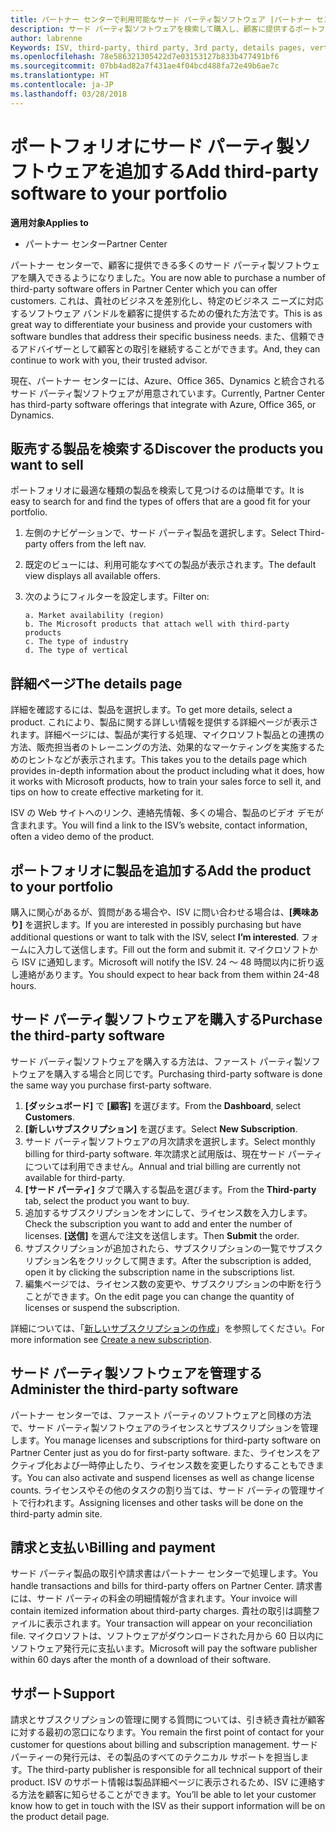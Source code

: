 ```yaml
---
title: パートナー センターで利用可能なサード パーティ製ソフトウェア |パートナー センター
description: サード パーティ製ソフトウェアを検索して購入し、顧客に提供するポートフォリオに追加することができます。
author: labrenne
Keywords: ISV, third-party, third party, 3rd party, details pages, vertical software, software publisher
ms.openlocfilehash: 78e586321305422d7e03153127b833b477491bf6
ms.sourcegitcommit: 07bb4ad82a7f431ae4f04bcd488fa72e49b6ae7c
ms.translationtype: HT
ms.contentlocale: ja-JP
ms.lasthandoff: 03/28/2018
---
```

# <a name="add-third-party-software-to-your-portfolio"></a><span data-ttu-id="a8262-103">ポートフォリオにサード パーティ製ソフトウェアを追加する</span><span class="sxs-lookup"><span data-stu-id="a8262-103">Add third-party software to your portfolio</span></span>

**<span data-ttu-id="a8262-104">適用対象</span><span class="sxs-lookup"><span data-stu-id="a8262-104">Applies to</span></span>** 

- <span data-ttu-id="a8262-105">パートナー センター</span><span class="sxs-lookup"><span data-stu-id="a8262-105">Partner Center</span></span>


<span data-ttu-id="a8262-106">パートナー センターで、顧客に提供できる多くのサード パーティ製ソフトウェアを購入できるようになりました。</span><span class="sxs-lookup"><span data-stu-id="a8262-106">You are now able to purchase a number of third-party software offers in Partner Center which you can offer customers.</span></span> <span data-ttu-id="a8262-107">これは、貴社のビジネスを差別化し、特定のビジネス ニーズに対応するソフトウェア バンドルを顧客に提供するための優れた方法です。</span><span class="sxs-lookup"><span data-stu-id="a8262-107">This is as great way to differentiate your business and provide your customers with software bundles that address their specific business needs.</span></span> <span data-ttu-id="a8262-108">また、信頼できるアドバイザーとして顧客との取引を継続することができます。</span><span class="sxs-lookup"><span data-stu-id="a8262-108">And, they can continue to work with you, their trusted advisor.</span></span>

<span data-ttu-id="a8262-109">現在、パートナー センターには、Azure、Office 365、Dynamics と統合されるサード パーティ製ソフトウェアが用意されています。</span><span class="sxs-lookup"><span data-stu-id="a8262-109">Currently, Partner Center has third-party software offerings that integrate with Azure, Office 365, or Dynamics.</span></span>

## <a name="discover-the-products-you-want-to-sell"></a><span data-ttu-id="a8262-110">販売する製品を検索する</span><span class="sxs-lookup"><span data-stu-id="a8262-110">Discover the products you want to sell</span></span>

<span data-ttu-id="a8262-111">ポートフォリオに最適な種類の製品を検索して見つけるのは簡単です。</span><span class="sxs-lookup"><span data-stu-id="a8262-111">It is easy to search for and find the types of offers that are a good fit for your portfolio.</span></span> 
1.  <span data-ttu-id="a8262-112">左側のナビゲーションで、サード パーティ製品を選択します。</span><span class="sxs-lookup"><span data-stu-id="a8262-112">Select Third-party offers from the left nav.</span></span> 
2.  <span data-ttu-id="a8262-113">既定のビューには、利用可能なすべての製品が表示されます。</span><span class="sxs-lookup"><span data-stu-id="a8262-113">The default view displays all available offers.</span></span> 
3.  <span data-ttu-id="a8262-114">次のようにフィルターを設定します。</span><span class="sxs-lookup"><span data-stu-id="a8262-114">Filter on:</span></span>

        a. Market availability (region) 
        b. The Microsoft products that attach well with third-party products  
        c. The type of industry 
        d. The type of vertical 

## <a name="the-details-page"></a><span data-ttu-id="a8262-115">詳細ページ</span><span class="sxs-lookup"><span data-stu-id="a8262-115">The details page</span></span>

<span data-ttu-id="a8262-116">詳細を確認するには、製品を選択します。</span><span class="sxs-lookup"><span data-stu-id="a8262-116">To get more details, select a product.</span></span> <span data-ttu-id="a8262-117">これにより、製品に関する詳しい情報を提供する詳細ページが表示されます。詳細ページには、製品が実行する処理、マイクロソフト製品との連携の方法、販売担当者のトレーニングの方法、効果的なマーケティングを実施するためのヒントなどが表示されます。</span><span class="sxs-lookup"><span data-stu-id="a8262-117">This takes you to the details page which provides in-depth information about the product including what it does, how it works with Microsoft products, how to train your sales force to sell it, and tips on how to create effective marketing for it.</span></span> 

<span data-ttu-id="a8262-118">ISV の Web サイトへのリンク、連絡先情報、多くの場合、製品のビデオ デモが含まれます。</span><span class="sxs-lookup"><span data-stu-id="a8262-118">You will find a link to the ISV’s website, contact information, often a video demo of the product.</span></span> 

## <a name="add-the-product-to-your-portfolio"></a><span data-ttu-id="a8262-119">ポートフォリオに製品を追加する</span><span class="sxs-lookup"><span data-stu-id="a8262-119">Add the product to your portfolio</span></span>

<span data-ttu-id="a8262-120">購入に関心があるが、質問がある場合や、ISV に問い合わせる場合は、**[興味あり]** を選択します。</span><span class="sxs-lookup"><span data-stu-id="a8262-120">If you are interested in possibly purchasing but have additional questions or want to talk with the ISV, select **I’m interested**.</span></span> <span data-ttu-id="a8262-121">フォームに入力して送信します。</span><span class="sxs-lookup"><span data-stu-id="a8262-121">Fill out the form and submit it.</span></span> <span data-ttu-id="a8262-122">マイクロソフトから ISV に通知します。</span><span class="sxs-lookup"><span data-stu-id="a8262-122">Microsoft will notify the ISV.</span></span> <span data-ttu-id="a8262-123">24 ～ 48 時間以内に折り返し連絡があります。</span><span class="sxs-lookup"><span data-stu-id="a8262-123">You should expect to hear back from them within 24-48 hours.</span></span> 

## <a name="purchase-the-third-party-software"></a><span data-ttu-id="a8262-124">サード パーティ製ソフトウェアを購入する</span><span class="sxs-lookup"><span data-stu-id="a8262-124">Purchase the third-party software</span></span>

<span data-ttu-id="a8262-125">サード パーティ製ソフトウェアを購入する方法は、ファースト パーティ製ソフトウェアを購入する場合と同じです。</span><span class="sxs-lookup"><span data-stu-id="a8262-125">Purchasing third-party software is done the same way you purchase first-party software.</span></span> 

1.  <span data-ttu-id="a8262-126">**[ダッシュボード]** で **[顧客]** を選びます。</span><span class="sxs-lookup"><span data-stu-id="a8262-126">From the **Dashboard**, select **Customers**.</span></span>
2.  <span data-ttu-id="a8262-127">**[新しいサブスクリプション]** を選びます。</span><span class="sxs-lookup"><span data-stu-id="a8262-127">Select **New Subscription**.</span></span>
3.  <span data-ttu-id="a8262-128">サード パーティ製ソフトウェアの月次請求を選択します。</span><span class="sxs-lookup"><span data-stu-id="a8262-128">Select monthly billing for third-party software.</span></span> <span data-ttu-id="a8262-129">年次請求と試用版は、現在サード パーティについては利用できません。</span><span class="sxs-lookup"><span data-stu-id="a8262-129">Annual and trial billing are currently not available for third-party.</span></span>
4.  <span data-ttu-id="a8262-130">**[サード パーティ]** タブで購入する製品を選びます。</span><span class="sxs-lookup"><span data-stu-id="a8262-130">From the **Third-party** tab, select the product you want to buy.</span></span>
5.  <span data-ttu-id="a8262-131">追加するサブスクリプションをオンにして、ライセンス数を入力します。</span><span class="sxs-lookup"><span data-stu-id="a8262-131">Check the subscription you want to add and enter the number of licenses.</span></span> <span data-ttu-id="a8262-132">**[送信]** を選んで注文を送信します。</span><span class="sxs-lookup"><span data-stu-id="a8262-132">Then **Submit** the order.</span></span>
6.  <span data-ttu-id="a8262-133">サブスクリプションが追加されたら、サブスクリプションの一覧でサブスクリプション名をクリックして開きます。</span><span class="sxs-lookup"><span data-stu-id="a8262-133">After the subscription is added, open it by clicking the subscription name in the subscriptions list.</span></span> 
7.  <span data-ttu-id="a8262-134">編集ページでは、ライセンス数の変更や、サブスクリプションの中断を行うことができます。</span><span class="sxs-lookup"><span data-stu-id="a8262-134">On the edit page you can change the quantity of licenses or suspend the subscription.</span></span>

<span data-ttu-id="a8262-135">詳細については、「[新しいサブスクリプションの作成](create-a-new-subscription.md)」を参照してください。</span><span class="sxs-lookup"><span data-stu-id="a8262-135">For more information see [Create a new subscription](create-a-new-subscription.md).</span></span>

## <a name="administer-the-third-party-software"></a><span data-ttu-id="a8262-136">サード パーティ製ソフトウェアを管理する</span><span class="sxs-lookup"><span data-stu-id="a8262-136">Administer the third-party software</span></span>

<span data-ttu-id="a8262-137">パートナー センターでは、ファースト パーティのソフトウェアと同様の方法で、サード パーティ製ソフトウェアのライセンスとサブスクリプションを管理します。</span><span class="sxs-lookup"><span data-stu-id="a8262-137">You manage licenses and subscriptions for third-party software on Partner Center just as you do for first-party software.</span></span> <span data-ttu-id="a8262-138">また、ライセンスをアクティブ化および一時停止したり、ライセンス数を変更したりすることもできます。</span><span class="sxs-lookup"><span data-stu-id="a8262-138">You can also activate and suspend licenses as well as change license counts.</span></span> <span data-ttu-id="a8262-139">ライセンスやその他のタスクの割り当ては、サード パーティの管理サイトで行われます。</span><span class="sxs-lookup"><span data-stu-id="a8262-139">Assigning licenses and other tasks will be done on the third-party admin site.</span></span>

## <a name="billing-and-payment"></a><span data-ttu-id="a8262-140">請求と支払い</span><span class="sxs-lookup"><span data-stu-id="a8262-140">Billing and payment</span></span>

<span data-ttu-id="a8262-141">サード パーティ製品の取引や請求書はパートナー センターで処理します。</span><span class="sxs-lookup"><span data-stu-id="a8262-141">You handle transactions and bills for third-party offers on Partner Center.</span></span> <span data-ttu-id="a8262-142">請求書には、サード パーティの料金の明細情報が含まれます。</span><span class="sxs-lookup"><span data-stu-id="a8262-142">Your invoice will contain itemized information about third-party charges.</span></span> <span data-ttu-id="a8262-143">貴社の取引は調整ファイルに表示されます。</span><span class="sxs-lookup"><span data-stu-id="a8262-143">Your transaction will appear on your reconciliation file.</span></span> <span data-ttu-id="a8262-144">マイクロソフトは、ソフトウェアがダウンロードされた月から 60 日以内にソフトウェア発行元に支払います。</span><span class="sxs-lookup"><span data-stu-id="a8262-144">Microsoft will pay the software publisher within 60 days after the month of a download of their software.</span></span> 

## <a name="support"></a><span data-ttu-id="a8262-145">サポート</span><span class="sxs-lookup"><span data-stu-id="a8262-145">Support</span></span>

<span data-ttu-id="a8262-146">請求とサブスクリプションの管理に関する質問については、引き続き貴社が顧客に対する最初の窓口になります。</span><span class="sxs-lookup"><span data-stu-id="a8262-146">You remain the first point of contact for your customer for questions about billing and subscription management.</span></span> <span data-ttu-id="a8262-147">サード パーティーの発行元は、その製品のすべてのテクニカル サポートを担当します。</span><span class="sxs-lookup"><span data-stu-id="a8262-147">The third-party publisher is responsible for all technical support of their product.</span></span> <span data-ttu-id="a8262-148">ISV のサポート情報は製品詳細ページに表示されるため、ISV に連絡する方法を顧客に知らせることができます。</span><span class="sxs-lookup"><span data-stu-id="a8262-148">You’ll be able to let your customer know how to get in touch with the ISV as their support information will be on the product detail page.</span></span>

